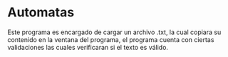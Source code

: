 Automatas
==========
Este programa es encargado de cargar un archivo .txt, la cual copiara su contenido en
la ventana del programa, el programa cuenta con ciertas validaciones las cuales verificaran
si el texto es válido.
